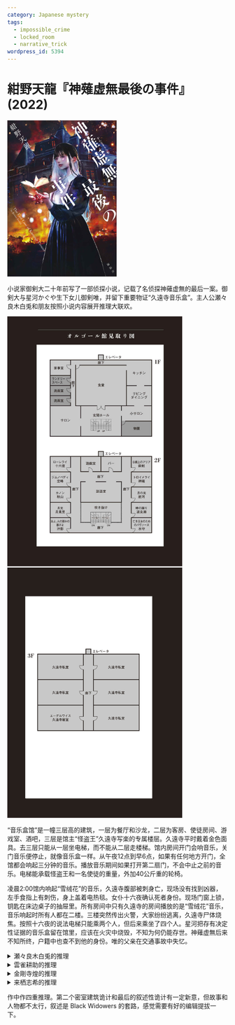 ```yaml
---
category: Japanese mystery
tags:
  - impossible_crime
  - locked_room
  - narrative_trick
wordpress_id: 5394
---
```


# 紺野天龍『神薙虚無最後の事件』(2022)

<img src=images/2022_cover.jpg width=250/>

小说家御剣大二十年前写了一部侦探小说，记载了名侦探神薙虚無的最后一案。御剣大与星河かぐや生下女儿御剣唯，并留下重要物证“久遠寺音乐盒”。主人公瀬々良木白兎和朋友按照小说内容展开推理大联欢。

<img src=images/2022_floor_plan_12.jpg width=400/>
<img src=images/2022_floor_plan_3.jpg width=400/>

“音乐盒馆”是一幢三层高的建筑，一层为餐厅和沙龙，二层为客房、使徒房间、游戏室、酒吧，三层是馆主“怪盗王”久遠寺写楽的专属楼层。久遠寺平时戴着金色面具。去三层只能从一层坐电梯，而不能从二层走楼梯。馆内房间开门会响音乐，关门音乐便停止，就像音乐盒一样。从午夜12点到早6点，如果有任何地方开门，全馆都会响起三分钟的音乐。播放音乐期间如果打开第二扇门，不会中止之前的音乐。电梯能承载怪盗王和一名使徒的重量，外加40公斤重的轮椅。

凌晨2:00馆内响起“雪绒花”的音乐，久遠寺腹部被刺身亡，现场没有找到凶器，左手食指上有刺伤，身上盖着电热毯。女仆十六夜确认死者身份。现场门窗上锁，钥匙在床边桌子的抽屉里。所有房间中只有久遠寺的房间播放的是“雪绒花”音乐，音乐响起时所有人都在二楼。三楼突然传出火警，大家纷纷逃离，久遠寺尸体烧焦。按照十六夜的说法电梯只能乘两个人，但后来乘坐了四个人。星河把存有决定性证据的音乐盒留在馆里，应该在火灾中烧毁，不知为何仍能存世。神薙虚無后来不知所终，户籍中也查不到他的身份。唯的父亲在交通事故中失忆。

<details><summary>瀬々良木白兎的推理</summary>
久遠寺有一个替身，替身杀死真身，原因是冲动杀人。凶手行凶后用电热毯盖住尸体，模糊死亡时间，真正的死亡时间在发现尸体的一小时之前。替身消除现场痕迹之后在凌晨2点离开房间，音乐响起。密室是用复制钥匙制造。凶手骑在电梯间的配重金属板上逃脱，配重板在电梯上升时下降，电梯下降时上升，因为配重板增加了凶手的重量，所以电梯可以超载。凶手布置自动点火装置焚烧现场。
</details>

<details><summary>雲雀耕助的推理</summary>
犯人打碎五十厘米见方的彩色玻璃进入死者房间，杀人后收拾碎片，用强力胶把玻璃从外面粘住，制造出密室。馆内的电梯固定，建筑本身可以上下移动。一开始电梯在三楼，建筑的“三楼”只有地面高度，凶手简单打破窗户进入“三楼”。凶手杀人后把电梯“送下”一楼，建筑缓缓上升，犯人从建筑跳到外面离开，建筑整体浮出地面，“三楼”变成真正的三楼高度。凶手是政府杀手。
</details>

<details><summary>金剛寺煌的推理</summary>
凶手是神薙，他假装查看尸体，将久遠寺一刀刺死，电热毯是为了掩盖尸体不冷的事实。电梯四面本来装有镜子，移除之后重量减轻，可以承载四人。案发时星河已怀上神薙的孩子，神薙因此被久遠寺敲诈，所以杀人灭口。神薙放火是想趁机杀死星河，但是没能成功。
</details>

<details><summary>来栖志希的推理</summary>
沖影綸理在午夜前协助久遠寺自杀，用刀将其刺伤，然后与御剣一起离开久遠寺的房间，久遠寺自己把房门自内锁上。沖影綸理后来继承了“久遠寺写楽”的名字，在二楼打开自己房门，馆内响起“雪绒花”的音乐。所以这是一个叙述性诡计，“久遠寺写楽”在故事后半段是沖影綸理，“雪绒花”其实是二楼沖影綸理房间的音乐。神薙和星河是同一个人的双重人格。
</details>

作中作四重推理。第二个密室建筑诡计和最后的叙述性诡计有一定新意，但故事和人物都不太行，叙述是 Black Widowers 的套路，感觉需要有好的编辑提拔一下。